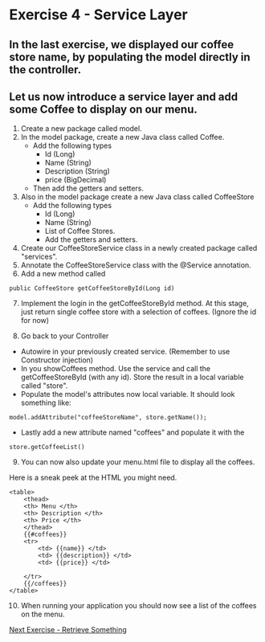 # Exercise 4 - Service Layer

## In the last exercise, we displayed our coffee store name, by populating the model directly in the controller.  
## Let us now introduce a service layer and add some Coffee to display on our menu.

1. Create a new package called model.
2. In the model package, create a new Java class called Coffee.
   * Add the following types
     * Id (Long)
     * Name (String)
     * Description (String)
     * price (BigDecimal)
   * Then add the getters and setters.
3. Also in the model package create a new Java class called CoffeeStore
   - Add the following types
     - Id (Long)
     - Name (String)
     - List of Coffee Stores.
     - Add the getters and setters.
4. Create our CoffeeStoreService class in a newly created package called "services".
5. Annotate the CoffeeStoreService class with the @Service annotation.
6. Add a new method called 
```
public CoffeeStore getCoffeeStoreById(Long id) 
```
7. Implement the login in the getCoffeeStoreById method. At this stage, just return single coffee store with a selection of coffees. (Ignore the id for now)

8. Go back to your Controller
* Autowire in your previously created service. (Remember to use Constructor injection)
*  In you showCoffees method. Use the service and call the getCoffeeStoreById (with any id). Store the result in a local variable called "store".
* Populate the model's attributes now local variable.  It should look something like:
```
model.addAttribute("coffeeStoreName", store.getName());
```
* Lastly add a new attribute named "coffees" and populate it with the 
```
store.getCoffeeList()
```

9. You can now also update your menu.html file to display all the coffees.

Here is a sneak peek at the HTML you might need. 

```
<table>
    <thead>
    <th> Menu </th>
    <th> Description </th>
    <th> Price </th>
    </thead>
    {{#coffees}}
    <tr>
        <td> {{name}} </td>
        <td> {{description}} </td>
        <td> {{price}} </td>

    </tr>
    {{/coffees}}
</table>
```

10. When running your application you should now see a list of the coffees on the menu.

[Next Exercise - Retrieve Something](../documents/exercise5.md)